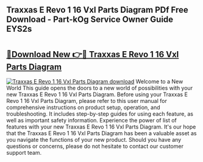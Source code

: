 ## Traxxas E Revo 1 16 Vxl Parts Diagram PDf Free Download - Part-kOg Service Owner Guide EYS2s

# <h2><a href="http://dfp09r.blite.top/?on=Traxxas+E+Revo+1+16+Vxl+Parts+Diagram">🔗Download New 👉🔴 Traxxas E Revo 1 16 Vxl Parts Diagram</a></h2>

[![Traxxas E Revo 1 16 Vxl Parts Diagram download](https://i.imgur.com/lujVjoI.png)](http://dfp09r.blite.top/?on=Traxxas+E+Revo+1+16+Vxl+Parts+Diagram)
Welcome to a New World This guide opens the doors to a new world of possibilities with your new Traxxas E Revo 1 16 Vxl Parts Diagram. Before using your Traxxas E Revo 1 16 Vxl Parts Diagram, please refer to this user manual for comprehensive instructions on product setup, operation, and troubleshooting. It includes step-by-step guides for using each feature, as well as important safety information. Experience the power of list of features with your new Traxxas E Revo 1 16 Vxl Parts Diagram. It's our hope that the Traxxas E Revo 1 16 Vxl Parts Diagram has been a valuable asset as you navigate the functions of your new product. Should you have any questions or concerns, please do not hesitate to contact our customer support team.
